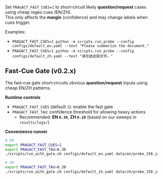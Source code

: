 

Set `PRAGACT_FAST_CUES=1` to short-circuit likely **question/request** cases using cheap regex cues (EN/ZH).  
This only affects the **margin** (confidence) and may change labels when cues trigger.

Examples:
- `PRAGACT_FAST_CUES=1 python -m scripts.run_probe --config configs/default_en.yaml --text "Please summarize the document."`
- `PRAGACT_FAST_CUES=1 python -m scripts.run_probe --config configs/default_zh.yaml --text "请总结这段文字。"`





## Fast‑Cue Gate (v0.2.x)

The fast‑cue gate short‑circuits obvious **question/request** inputs using cheap EN/ZH patterns.

**Runtime controls**
- `PRAGACT_FAST_CUES` (default `1`): enable the fast gate
- `PRAGACT_FAST_TAU`: confidence threshold for allowing heavy actions  
  - Recommended: **EN `0.30`**, **ZH `0.20`** (based on our sweeps in `results/logs/`)

**Convenience runner**
```bash
# EN
export PRAGACT_FAST_CUES=1
export PRAGACT_FAST_TAU=0.30
./scripts/run_with_gate.sh configs/default_en.yaml data/en/probe_150.jsonl

# ZH
export PRAGACT_FAST_TAU=0.20
./scripts/run_with_gate.sh configs/default_zh.yaml data/zh/probe_150.jsonl

```
